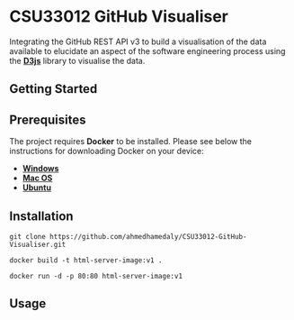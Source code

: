 # CSU33012 GitHub Visualiser

Integrating the GitHub REST API v3 to build a visualisation of the data available to elucidate an aspect of the software engineering process using the **[D3js](https://d3js.org)** library to visualise the data.

## Getting Started

## Prerequisites

The project requires **Docker** to be installed. Please see below the instructions for downloading Docker on your device:

* **[Windows](https://www.docker.com/products/docker-desktop)**
* **[Mac OS](https://www.docker.com/products/docker-desktop)**
* **[Ubuntu](https://docs.docker.com/engine/install/ubuntu/)**

## Installation

```git clone https://github.com/ahmedhamedaly/CSU33012-GitHub-Visualiser.git```

```docker build -t html-server-image:v1 .```

```docker run -d -p 80:80 html-server-image:v1```

## Usage
